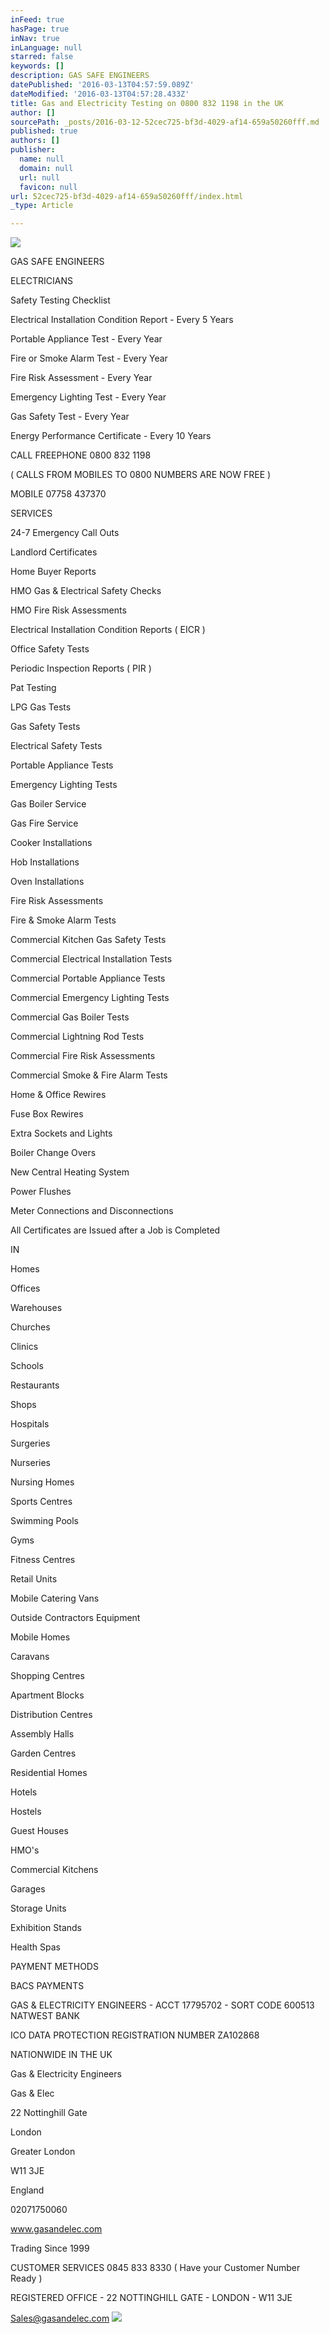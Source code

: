 ```yaml
---
inFeed: true
hasPage: true
inNav: true
inLanguage: null
starred: false
keywords: []
description: GAS SAFE ENGINEERS
datePublished: '2016-03-13T04:57:59.089Z'
dateModified: '2016-03-13T04:57:28.433Z'
title: Gas and Electricity Testing on 0800 832 1198 in the UK
author: []
sourcePath: _posts/2016-03-12-52cec725-bf3d-4029-af14-659a50260fff.md
published: true
authors: []
publisher:
  name: null
  domain: null
  url: null
  favicon: null
url: 52cec725-bf3d-4029-af14-659a50260fff/index.html
_type: Article

---
```

![](https://s3-us-west-2.amazonaws.com/the-grid-img/p/fda3624e143b18bb7063c2eae48f6dc5af53fc27.jpg)

GAS SAFE ENGINEERS

ELECTRICIANS

Safety Testing Checklist

Electrical Installation Condition Report - Every 5 Years

Portable Appliance Test - Every Year

Fire or Smoke Alarm Test - Every Year 

Fire Risk Assessment - Every Year

Emergency Lighting Test - Every Year 

Gas Safety Test - Every Year

Energy Performance Certificate - Every 10 Years 

CALL FREEPHONE  0800 832 1198

( CALLS FROM MOBILES TO 0800 NUMBERS ARE NOW FREE )

MOBILE   07758 437370

SERVICES

24-7 Emergency Call Outs

Landlord Certificates

Home Buyer Reports

HMO Gas & Electrical Safety Checks

HMO Fire Risk Assessments

Electrical Installation Condition Reports ( EICR )

Office Safety Tests 

Periodic Inspection Reports ( PIR )

Pat Testing

LPG Gas Tests

Gas Safety Tests

Electrical Safety Tests

Portable Appliance Tests

Emergency Lighting Tests

Gas Boiler Service

Gas Fire Service

Cooker Installations

Hob Installations

Oven Installations

Fire Risk Assessments 

Fire & Smoke Alarm Tests

Commercial Kitchen Gas Safety Tests

Commercial Electrical Installation Tests

Commercial Portable Appliance Tests

Commercial Emergency Lighting Tests

Commercial Gas Boiler Tests

Commercial Lightning Rod Tests

Commercial Fire Risk Assessments

Commercial Smoke & Fire Alarm Tests

Home & Office Rewires

Fuse Box Rewires 

Extra Sockets and Lights

Boiler Change Overs

New Central Heating System

Power Flushes

Meter Connections and Disconnections

All Certificates are Issued after a Job is Completed

IN

Homes

Offices

Warehouses

Churches

Clinics

Schools

Restaurants 

Shops 

Hospitals

Surgeries

Nurseries

Nursing Homes

Sports Centres

Swimming Pools

Gyms

Fitness Centres

Retail Units

Mobile Catering Vans

Outside Contractors Equipment

Mobile Homes

Caravans

Shopping Centres

Apartment Blocks

Distribution Centres

Assembly Halls 

Garden Centres 

Residential Homes 

Hotels 

Hostels 

Guest Houses

HMO's

Commercial Kitchens

Garages

Storage Units

Exhibition Stands

Health Spas

PAYMENT METHODS

BACS PAYMENTS 

GAS & ELECTRICITY ENGINEERS - ACCT 17795702 - SORT CODE  600513   NATWEST BANK

ICO DATA PROTECTION REGISTRATION NUMBER  ZA102868

NATIONWIDE IN THE  UK

Gas & Electricity Engineers

Gas & Elec

22 Nottinghill Gate

London

Greater London

W11 3JE

England

02071750060

www.gasandelec.com

Trading Since 1999

CUSTOMER SERVICES  0845 833 8330 ( Have your Customer Number Ready )

REGISTERED OFFICE - 22 NOTTINGHILL GATE - LONDON - W11 3JE

[Sales@gasandelec.com][0]
![](https://the-grid-user-content.s3-us-west-2.amazonaws.com/7fb7c666-49a4-4c13-aa45-3fb28bd18958.jpg)

[0]: http://gasandelectricityengineers.co.uk/bristol_19.html